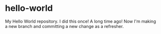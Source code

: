 # hello-world
My Hello World repository. I did this once! A long time ago! Now I'm making a new branch and committing a new change as a refresher.
